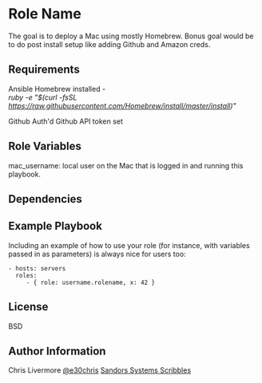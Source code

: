 Role Name
=========

The goal is to deploy a Mac using mostly Homebrew.  Bonus goal would be to do post install setup like adding Github and Amazon creds.

Requirements
------------

Ansible
Homebrew installed -   
  _ruby -e "$(curl -fsSL https://raw.githubusercontent.com/Homebrew/install/master/install)"_
  
Github Auth'd
Github API token set

Role Variables
--------------

mac_username: local user on the Mac that is logged in and running this playbook.


Dependencies
------------



Example Playbook
----------------

Including an example of how to use your role (for instance, with variables passed in as parameters) is always nice for users too:

    - hosts: servers
      roles:
         - { role: username.rolename, x: 42 }

License
-------

BSD

Author Information
------------------

Chris Livermore
[@e30chris](https://twitter.com/e30chris)
[Sandors Systems Scribbles](http://sandorsscribbl.es/)
